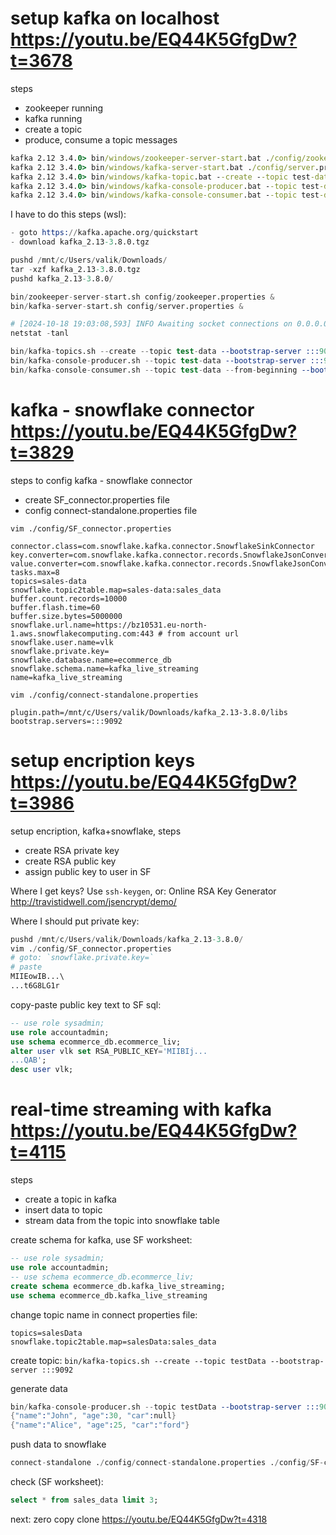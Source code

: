 # setup kafka on localhost https://youtu.be/EQ44K5GfgDw?t=3678

steps
- zookeeper running
- kafka running
- create a topic
- produce, consume a topic messages

```bat
kafka 2.12 3.4.0> bin/windows/zookeeper-server-start.bat ./config/zookeeper.properties
kafka 2.12 3.4.0> bin/windows/kafka-server-start.bat ./config/server.properties
kafka 2.12 3.4.0> bin/windows/kafka-topic.bat --create --topic test-data --bootstrap-server localhost 9092
kafka 2.12 3.4.0> bin/windows/kafka-console-producer.bat --topic test-data --bootstrap-server localhost 9092
kafka 2.12 3.4.0> bin/windows/kafka-console-consumer.bat --topic test-data --from-beginning --bootstrap-server localhost 9092
```

I have to do this steps (wsl):
```s
- goto https://kafka.apache.org/quickstart
- download kafka_2.13-3.8.0.tgz

pushd /mnt/c/Users/valik/Downloads/
tar -xzf kafka_2.13-3.8.0.tgz
pushd kafka_2.13-3.8.0/

bin/zookeeper-server-start.sh config/zookeeper.properties &
bin/kafka-server-start.sh config/server.properties &

# [2024-10-18 19:03:08,593] INFO Awaiting socket connections on 0.0.0.0:9092. (kafka.network.DataPlaneAcceptor)
netstat -tanl

bin/kafka-topics.sh --create --topic test-data --bootstrap-server :::9092
bin/kafka-console-producer.sh --topic test-data --bootstrap-server :::9092
bin/kafka-console-consumer.sh --topic test-data --from-beginning --bootstrap-server :::9092
```

# kafka - snowflake connector https://youtu.be/EQ44K5GfgDw?t=3829

steps to config kafka - snowflake connector
- create SF_connector.properties file
- config connect-standalone.properties file

`vim ./config/SF_connector.properties`
```properties
connector.class=com.snowflake.kafka.connector.SnowflakeSinkConnector
key.converter=com.snowflake.kafka.connector.records.SnowflakeJsonConverter
value.converter=com.snowflake.kafka.connector.records.SnowflakeJsonConverter
tasks.max=8
topics=sales-data
snowflake.topic2table.map=sales-data:sales_data
buffer.count.records=10000
buffer.flash.time=60
buffer.size.bytes=5000000
snowflake.url.name=https://bz10531.eu-north-1.aws.snowflakecomputing.com:443 # from account url
snowflake.user.name=vlk
snowflake.private.key=
snowflake.database.name=ecommerce_db
snowflake.schema.name=kafka_live_streaming
name=kafka_live_streaming
```

`vim ./config/connect-standalone.properties`
```properties
plugin.path=/mnt/c/Users/valik/Downloads/kafka_2.13-3.8.0/libs
bootstrap.servers=:::9092
```

# setup encription keys https://youtu.be/EQ44K5GfgDw?t=3986

setup encription, kafka+snowflake, steps
- create RSA private key
- create RSA public key
- assign public key to user in SF

Where I get keys? Use `ssh-keygen`, or:
Online RSA Key Generator http://travistidwell.com/jsencrypt/demo/

Where I should put private key:
```s
pushd /mnt/c/Users/valik/Downloads/kafka_2.13-3.8.0/
vim ./config/SF_connector.properties
# goto: `snowflake.private.key=`
# paste
MIIEowIB...\
...t6G8LG1r
```

copy-paste public key text to SF sql:
```sql
-- use role sysadmin;
use role accountadmin;
use schema ecommerce_db.ecommerce_liv;
alter user vlk set RSA_PUBLIC_KEY='MIIBIj...
...QAB';
desc user vlk;
```

# real-time streaming with kafka https://youtu.be/EQ44K5GfgDw?t=4115

steps
- create a topic in kafka
- insert data to topic
- stream data from the topic into snowflake table

create schema for kafka, use SF worksheet:
```sql
-- use role sysadmin;
use role accountadmin;
-- use schema ecommerce_db.ecommerce_liv;
create schema ecommerce_db.kafka_live_streaming;
use schema ecommerce_db.kafka_live_streaming
```

change topic name in connect properties file:
```properties
topics=salesData
snowflake.topic2table.map=salesData:sales_data
```

create topic: `bin/kafka-topics.sh --create --topic testData --bootstrap-server :::9092`

generate data
```s
bin/kafka-console-producer.sh --topic testData --bootstrap-server :::9092
{"name":"John", "age":30, "car":null}
{"name":"Alice", "age":25, "car":"ford"}
```

push data to snowflake
```s
connect-standalone ./config/connect-standalone.properties ./config/SF-connect.properties
```

check (SF worksheet):
```sql
select * from sales_data limit 3;
```

next: zero copy clone https://youtu.be/EQ44K5GfgDw?t=4318
